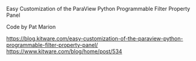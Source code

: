 Easy Customization of the ParaView Python Programmable Filter Property Panel

Code by Pat Marion

https://blog.kitware.com/easy-customization-of-the-paraview-python-programmable-filter-property-panel/
https://www.kitware.com/blog/home/post/534
